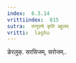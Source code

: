 ```yaml
---
index:  6.3.14
vrittiindex:  815
sutra:  तत्पुरुषे कृति बहुलम्
vritti:  laghu 
---
```


ङेरलुक्. सरसिजम्, सरोजम्..

